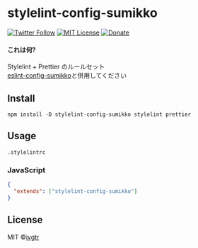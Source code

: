 # stylelint-config-sumikko
[![Twitter Follow](https://img.shields.io/twitter/follow/mawaru_hana?style=social)](https://twitter.com/mawaru_hana) [![MIT License](http://img.shields.io/badge/license-MIT-blue.svg?style=flat)](LICENSE) [![Donate](https://img.shields.io/badge/%EF%BC%84-support-green.svg?style=flat-square)](https://www.buymeacoffee.com/ivgtr)

#### これは何?
Stylelint + Prettier のルールセット  
[eslint-config-sumikko](https://github.com/ivgtr/eslint-config-sumikko)と併用してください

## Install

```
npm install -D stylelint-config-sumikko stylelint prettier
```

## Usage

`.stylelintrc`
### JavaScript

```json
{
  "extends": ["stylelint-config-sumikko"]
}
```


## License
MIT ©[ivgtr](https://github.com/ivgtr)